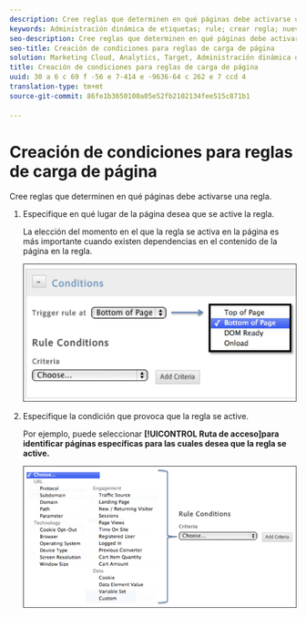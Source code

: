 ```yaml
---
description: Cree reglas que determinen en qué páginas debe activarse una regla.
keywords: Administración dinámica de etiquetas; rule; crear regla; nueva regla; regla de carga de página
seo-description: Cree reglas que determinen en qué páginas debe activarse una regla.
seo-title: Creación de condiciones para reglas de carga de página
solution: Marketing Cloud, Analytics, Target, Administración dinámica de etiquetas
title: Creación de condiciones para reglas de carga de página
uuid: 30 a 6 c 69 f -56 e 7-414 e -9636-64 c 262 e 7 ccd 4
translation-type: tm+mt
source-git-commit: 86fe1b3650100a05e52fb2102134fee515c871b1

---
```



# Creación de condiciones para reglas de carga de página

Cree reglas que determinen en qué páginas debe activarse una regla.

1. Especifique en qué lugar de la página desea que se active la regla.

   La elección del momento en el que la regla se activa en la página es más importante cuando existen dependencias en el contenido de la página en la regla.

   ![](assets/conditions-page-load-rules1.png)

1. Especifique la condición que provoca que la regla se active.

   Por ejemplo, puede seleccionar **[!UICONTROL Ruta de acceso]para identificar páginas específicas para las cuales desea que la regla se active.**

   ![](assets/conditions-page-load-rules2.png)

